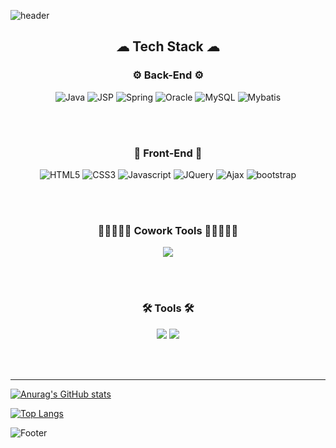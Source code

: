![header](https://capsule-render.vercel.app/api?type=waving&color=auto&height=300&section=header&text=YeJi%20Yoon&fontSize=90)

<h2 align="center">☁ Tech Stack ☁</h2>

<h3 align="center"> ⚙ Back-End ⚙</h3>
<div align="center">
  <img alt="Java" src="https://img.shields.io/badge/Java-007396?style=flat-square&logo=Java&logoColor=white" />
  <img alt="JSP" src ="https://img.shields.io/badge/JSP-F86001.svg?&style=flat&logo=jsp&logoColor=white"/>
  <img alt="Spring" src="https://img.shields.io/badge/Spring-6DB33F?style=flat-square&logo=Spring&logoColor=white"/> 
  <img alt="Oracle" src="https://img.shields.io/badge/Oracle-F80000?style=flat-square&logo=Oracle&logoColor=white"/>
  <img alt="MySQL" src="https://img.shields.io/badge/MySQL-4479A1?style=flat-square&logo=MySQL&logoColor=white"/>
  <img alt="Mybatis" src ="https://img.shields.io/badge/Mybatis-1F4056.svg?&style=flat&logo=Mybatis&logoColor=white"/>
</div>

<br><br>

<h3 align="center"> 🧸 Front-End 🧸 </h3>
<div align="center">
  <img alt="HTML5" src ="https://img.shields.io/badge/HTML5-E34F26.svg?&style=flat&logo=HTML5&logoColor=white"/>
  <img alt="CSS3" src ="https://img.shields.io/badge/CSS3-1572B6.svg?&style=flat&logo=CSS3&logoColor=white"/>
  <img alt="Javascript" src ="https://img.shields.io/badge/JavaScript-F7DF1E.svg?&style=flat&logo=JavaScript&logoColor=white"/>
  <img alt="JQuery" src ="https://img.shields.io/badge/JQuery-0769AD.svg?&style=flat&logo=JQuery&logoColor=white"/>
  <img alt="Ajax" src ="https://img.shields.io/badge/Ajax-0094F5.svg?&style=flat&logo=Ajax&logoColor=white"/>
  <img alt="bootstrap" src="https://img.shields.io/badge/bootstrap-7952B3?style=flat&logo=bootstrap&logoColor=white">
</div>

<br><br>

<h3 align="center"> 👨🏻‍🤝‍👨🏻 Cowork Tools 👨🏻‍🤝‍👨🏻</h3>
<div align="center">
  <img src="https://img.shields.io/badge/github-181717?style=flat&logo=github&logoColor=white">
</div>

<br><br>

<h3 align="center">🛠 Tools 🛠</h3>
<div align="center">
  <img src="https://img.shields.io/badge/Eclipse-2C2255?style=flat-square&logo=EclipseIDE&logoColor=white"/>
  <img src="https://img.shields.io/badge/Postman-F86001?style=flat-square&logo=Postman&logoColor=white"/>
</div>

<br><br>

<hr>



[![Anurag's GitHub stats](https://github-readme-stats.vercel.app/api?username=YEJIXD&hide_title=true&show_icons=true&include_all_commits=true&layout=compact&theme=tokyonight)](https://github.com/YEJIXD/github-readme-stats)

 
[![Top Langs](https://github-readme-stats.vercel.app/api/top-langs/?username=YEJIXD&layout=compact)](https://github.com/anuraghazra/github-readme-stats)

![Footer](https://capsule-render.vercel.app/api?type=waving&color=auto&height=200&section=footer)
